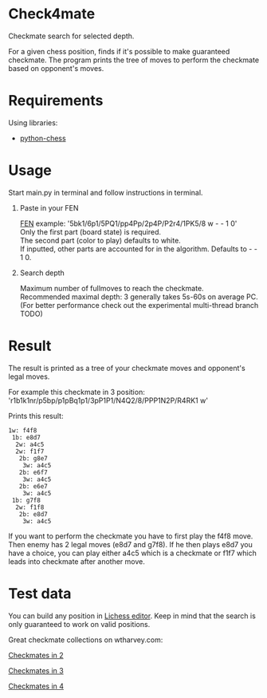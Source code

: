# Check4mate
Checkmate search for selected depth. 

For a given chess position, finds if it's possible to make guaranteed checkmate. The program prints the tree of moves to perform the checkmate based on opponent's moves.

# Requirements
Using libraries: 
*  [python-chess](https://python-chess.readthedocs.io/en/latest/index.html)

# Usage
Start main.py in terminal and follow instructions in terminal.
1. Paste in your FEN

   [FEN](https://en.wikipedia.org/wiki/Forsyth%E2%80%93Edwards_Notation) example: '5bk1/6p1/5PQ1/pp4Pp/2p4P/P2r4/1PK5/8 w - - 1 0'  
   Only the first part (board state) is required.  
   The second part (color to play) defaults to white.  
   If inputted, other parts are accounted for in the algorithm. Defaults to - - 1 0.  

2. Search depth

   Maximum number of fullmoves to reach the checkmate.  
   Recommended maximal depth: 3 generally takes 5s-60s on average PC.  
   (For better performance check out the experimental multi-thread branch TODO)

# Result
The result is printed as a tree of your checkmate moves and opponent's legal moves.

For example this checkmate in 3 position: 'r1b1k1nr/p5bp/p1pBq1p1/3pP1P1/N4Q2/8/PPP1N2P/R4RK1 w'

Prints this result:
```
1w: f4f8
 1b: e8d7
  2w: a4c5
  2w: f1f7
   2b: g8e7
    3w: a4c5
   2b: e6f7
    3w: a4c5
   2b: e6e7
    3w: a4c5
 1b: g7f8
  2w: f1f8
   2b: e8d7
    3w: a4c5
```

If you want to perform the checkmate you have to first play the f4f8 move. Then enemy has 2 legal moves (e8d7 and g7f8). If he then plays e8d7 you have a choice, you can play either a4c5 which is a checkmate or f1f7 which leads into checkmate after another move.

# Test data

You can build any position in [Lichess editor](https://lichess.org/editor). Keep in mind that the search is only guaranteed to work on valid positions.

Great checkmate collections on wtharvey.com:

[Checkmates in 2](http://wtharvey.com/m8n2.txt)

[Checkmates in 3](http://wtharvey.com/m8n3.txt)

[Checkmates in 4](http://wtharvey.com/m8n4.txt)